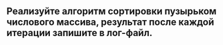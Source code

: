 ## Реализуйте алгоритм сортировки пузырьком числового массива, результат после каждой итерации запишите в лог-файл.